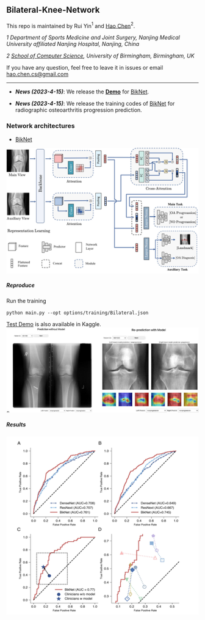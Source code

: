 ## Bilateral-Knee-Network

This repo is maintained by Rui Yin$^1$ and [Hao Chen](chqwer2.github.io)$^2$.

*1 Department of Sports Medicine and Joint Surgery, Nanjing Medical University affiliated Nanjing Hospital, Nanjing, China*

*2  [School of Computer Science](https://www.birmingham.ac.uk/schools/computer-science/index.aspx), University of Birmingham, Birmingham, UK*



If you have any question, feel free to leave it in issues or email hao.chen.cs@gmail.com

_______
- **_News (2023-4-15)_**: We release the [**Demo**](https://www.kaggle.com/calvchen/bilateral-knee-network-demo) for [BikNet](https://github.com/chqwer2/chqwer2.github.io/blob/main/_papers/biknet/biknet_submission.pdf). 

- **_News (2023-4-15)_**: We release the training codes of [BikNet](https://github.com/chqwer2/chqwer2.github.io/blob/main/_papers/biknet/biknet_submission.pdf) for radiographic osteoarthritis progression prediction.
  

### Network architectures

- [BikNet](https://github.com/chqwer2/chqwer2.github.io/blob/main/_papers/biknet/biknet_submission.pdf)

<img src="figures/architecture.jpg" alt="architecture" style="zoom:67%;" />

##### Reproduce

Run the training

```
python main.py --opt options/training/Bilateral.json
```

[Test Demo](https://www.kaggle.com/calvchen/bilateral-knee-network-demo) is also available in Kaggle. <img src="figures/reader_test.jpg" alt="reader_test" style="zoom:80%;" />

##### Results

![fig 3. model performance](figures/performance.jpg)
